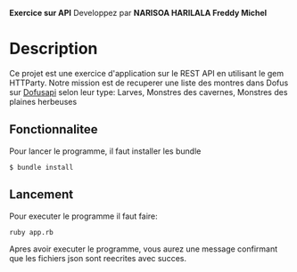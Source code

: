 **Exercice sur API**
Developpez par **NARISOA HARILALA Freddy Michel**

# Description

Ce projet est une exercice d'application sur le REST API en utilisant le gem HTTParty. 
Notre mission est de recuperer une liste des montres dans Dofus sur [Dofusapi](https://dofapi.fr/) 
selon leur type: Larves, Monstres des cavernes, Monstres des plaines herbeuses

## Fonctionnalitee

Pour lancer le programme, il faut installer les bundle

```mermaid
$ bundle install
```

## Lancement
Pour executer le programme il faut faire:

```mermaid
ruby app.rb
```
Apres avoir executer le programme, vous aurez une message confirmant que les fichiers json sont reecrites avec succes.


